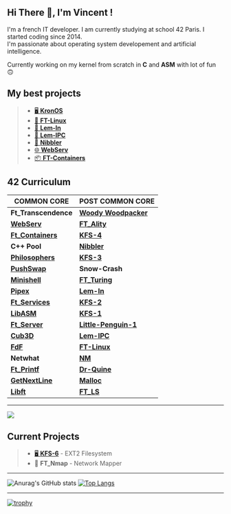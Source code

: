 ## Hi There 👋, I'm Vincent !

I'm a french IT developer. I am currently studying at school 42 Paris. I started coding since 2014.<br>
I'm passionate about operating system developement and artificial intelligence.<br>

Currently working on my kernel from scratch in **C** and **ASM** with lot of fun 🙃

## My best projects

> - <a href="https://github.com/vvaucoul/KronOS">🖥️ **KronOS**</a><br>
> - <a href="https://github.com/vvaucoul/FT_Linux">🐧 **FT-Linux**</a>
> - <a href="https://github.com/vvaucoul/Lem-in">🐜 **Lem-In**</a>
> - <a href="https://github.com/vvaucoul/Lem-IPC">📡 **Lem-IPC**</a>
> - <a href="https://github.com/vvaucoul/Nibbler">🐍 **Nibbler**</a>
> - <a href="https://github.com/vvaucoul/WebServ">🌐 **WebServ**</a>
> - <a href="https://github.com/vvaucoul/Ft_Containers">📦 **FT-Containers**</a>

## 42 Curriculum

| **COMMON CORE** | **POST COMMON CORE**|
| ----------- | ----------- |
| **Ft_Transcendence** | <a href="https://github.com/vvaucoul/Woody-Woodpacker">**Woody Woodpacker**</a> |
| <a href="https://github.com/vvaucoul/WebServ">**WebServ**</a> | <a href="https://github.com/vvaucoul/FT_Ality">**FT_Ality**</a> |
| <a href="https://github.com/vvaucoul/Ft_Containers">**Ft_Containers**</a> | <a href="https://github.com/vvaucoul/KronOS">**KFS-4**</a> |
| **C++ Pool** |  <a href="https://github.com/vvaucoul/Nibbler">**Nibbler**</a> |
| <a href="https://github.com/vvaucoul/Philosophers">**Philosophers**</a> | <a href="https://github.com/vvaucoul/KronOS">**KFS-3**</a> |
| <a href="https://github.com/vvaucoul/Push_Swap">**PushSwap**</a> |  **Snow-Crash** |
| <a href="https://github.com/vvaucoul/Minishell">**Minishell**</a> | <a href="https://github.com/vvaucoul/Ft_Turing">**FT_Turing**</a> |
| <a href="https://github.com/vvaucoul/Pipex">**Pipex**</a> |  <a href="https://github.com/vvaucoul/Lem-in">**Lem-In**</a> |
| <a href="https://github.com/vvaucoul/Ft_Services">**Ft_Services**</a> | <a href="https://github.com/vvaucoul/KronOS">**KFS-2**</a> |
| <a href="https://github.com/vvaucoul/LibASM">**LibASM**</a> |   <a href="https://github.com/vvaucoul/KronOS">**KFS-1**</a> |
| <a href="https://github.com/vvaucoul/Ft_Server">**Ft_Server**</a> | <a href="https://github.com/vvaucoul/Little-Penguin-1">**Little-Penguin-1**</a> |
| <a href="https://github.com/vvaucoul/Cub3D">**Cub3D**</a> |  <a href="https://github.com/vvaucoul/Lem-IPC">**Lem-IPC**</a> |
| <a href="https://github.com/vvaucoul/FdF">**FdF**</a> |  <a href="https://github.com/vvaucoul/FT_Linux">**FT-Linux**</a> |
| **Netwhat** | <a href="https://github.com/vvaucoul/nm">**NM**</a> |
| <a href="https://github.com/vvaucoul/Ft_Printf">**Ft_Printf**</a> | <a href="https://github.com/vvaucoul/Dr-Quine">**Dr-Quine**</a> |
| <a href="https://github.com/vvaucoul/get_next_line">**GetNextLine**</a> |  <a href="https://github.com/vvaucoul/Malloc">**Malloc**</a> |
| <a href="https://github.com/vvaucoul/Libft">**Libft**</a> |  <a href="https://github.com/vvaucoul/ft_ls">**FT_LS**</a> |

---

<a href="https://github.com/JaeSeoKim/badge42">
  <img align="middle" src="https://badge42.vercel.app/api/v2/cl1up6ty6004409mq6xpnytje/stats?cursusId=21&coalitionId=48" />
</a>


## Current Projects

> - <a href="https://github.com/vvaucoul/KronOS/tree/work-in-progress">🖥️ **KFS-6**</a> - EXT2 Filesystem<br>
> - 📶 **FT_Nmap** - Network Mapper<br>

---

 ![Anurag's GitHub stats](https://github-readme-stats.vercel.app/api?username=vvaucoul&show_icons=true&theme=dark)
[![Top Langs](https://github-readme-stats.vercel.app/api/top-langs/?username=vvaucoul&layout=compact&theme=dark)](https://github.com/anuraghazra/github-readme-stats)

---

[![trophy](https://github-profile-trophy.vercel.app/?username=vvaucoul&theme=darkhub&column=8&margin-w=15&margin-h=15)](https://github.com/ryo-ma/github-profile-trophy)
